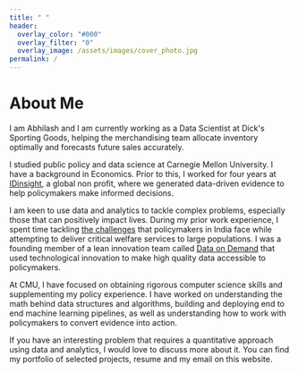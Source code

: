 ```yaml
---
title: " "
header:
  overlay_color: "#000"
  overlay_filter: "0"
  overlay_image: /assets/images/cover_photo.jpg
permalink: /
---
```


# About Me

I am Abhilash and I am currently working as a Data Scientist at Dick's Sporting Goods, helping the merchandising team allocate inventory optimally and forecasts future sales accurately. 

I studied public policy and data science at Carnegie Mellon University. I have a background in Economics. Prior to this, I worked for four years at [IDinsight][1], a global non profit, where we generated data-driven evidence to help policymakers make informed decisions. 

I am keen to use data and analytics to tackle complex problems, especially those that can positively impact lives. During my prior work experience, I spent time tackling [the challenges][2] that policymakers in India face while attempting to deliver critical welfare services to large populations. I was a founding member of a lean innovation team called [Data on Demand][3] that used technological innovation to make high quality data accessible to policymakers. 

At CMU, I have focused on obtaining rigorous computer science skills and supplementing my policy experience. I have worked on understanding the math behind data structures and algorithms, building and deploying end to end machine learning pipelines, as well as understanding how to work with policymakers to convert evidence into action. 

If you have an interesting problem that requires a quantitative approach using data and analytics, I would love to discuss more about it. You can find my portfolio of selected projects, resume and my email on this website. 

[1]: https://www.idinsight.org/
[2]: https://www.idinsight.org/project/transforming-how-the-indian-government-improves-peoples-lives/
[3]: https://www.idinsight.org/services/data-on-demand/


